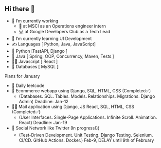 ## Hi there 👋

- 🔭 I’m currently working
  - 🧩 at MSCI as an Operations engineer intern
  - 💻 at Google Developers Club as a Tech Lead
- 🎨 I’m currently learning UI Development
- ✍️ Languages [ Python, Java, JavaScript]
- 🐍 Python [FastAPI, Django ]
- 🦖 Java [ Spring, OOP, Concurrency, Maven, Tests ]
- 🕵️‍♂️ Javascript [ React ]
- 🫏 Databases [ MySQL ]


Plans for January
- 🦍 Daily leetcode
- 🍂 Ecommerce webapp using Django, SQL, HTML, CSS (Completed✅)
  - (Databases. SQL. Tables. Models. Relationships. Migrations. Django Admin) Deadline: Jan-12
- 🙇‍♂️ Mail application using Django, JS React, SQL, HTML, CSS (Completed✅)
  - (User Interfaces. Single-Page Applications. Infinite Scroll. Animation. React) Deadline: Jan-19
- 🫏 Social Network like Twitter (In progress🔃)
  - (Test-Driven Development. Unit Testing. Django Testing. Selenium. CI/CD. GitHub Actions. Docker.) Feb-9, DELAY until 9th of February

